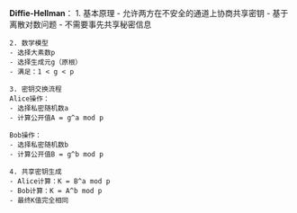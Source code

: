 **Diffie-Hellman**：
	1. 基本原理
	- 允许两方在不安全的通道上协商共享密钥
	- 基于离散对数问题
	- 不需要事先共享秘密信息
	
	2. 数学模型
	- 选择大素数p
	- 选择生成元g（原根）
	- 满足：1 < g < p
	
	3. 密钥交换流程
	Alice操作：
	- 选择私密随机数a
	- 计算公开值A = g^a mod p
	
	Bob操作：
	- 选择私密随机数b
	- 计算公开值B = g^b mod p
	
	4. 共享密钥生成
	- Alice计算：K = B^a mod p
	- Bob计算：K = A^b mod p
	- 最终K值完全相同
